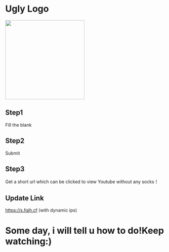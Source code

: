 # Ugly Logo


<img src="https://cdn.jsdelivr.net/gh/Closty/youtube@master/Image/Share%20Youtube.png" height="250" width="250" >

## Step1

Fill the blank

## Step2

Submit

## Step3

Get a short url which can be clicked to view Youtube without any socks！

## Update Link

https://s.fqjh.cf (with dynamic ips)

# Some day, i will tell u how to do!Keep watching:)
